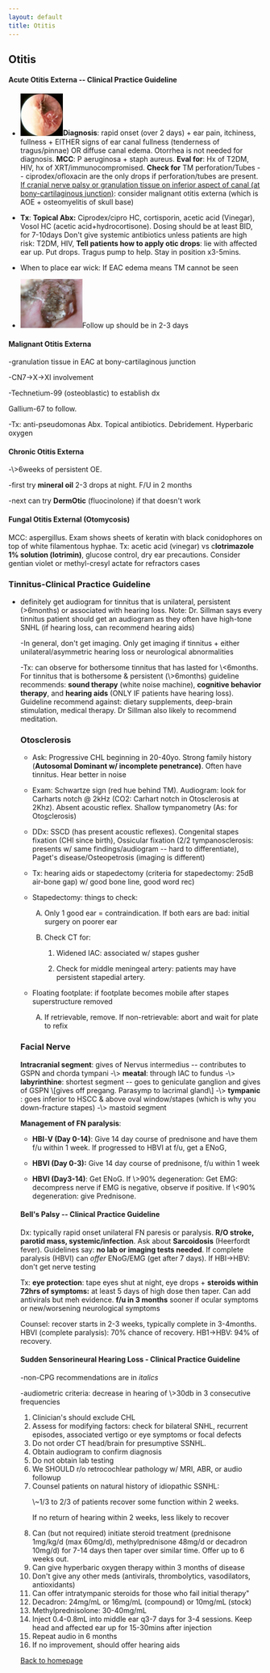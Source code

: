 ```yaml
---
layout: default
title: Otitis
---
```

<h2 class="unnumbered" id="otitis">
Otitis
</h2>
<h4 class="unnumbered" id="acute-otitis-externa-clinical-practice-guideline">
Acute Otitis Externa -- Clinical Practice Guideline
</h4>
<ul>
<li>
<p>
<img alt="" src="../media/image7.jpeg" style="width:0.88194in;height:0.86944in" /><strong>Diagnosis</strong>: rapid onset (over 2 days) + ear pain, itchiness, fullness + EITHER signs of ear canal fullness (tenderness of tragus/pinnae) OR diffuse canal edema. Otorrhea is not needed for diagnosis. <strong>MCC</strong>: P aeruginosa + staph aureus. <strong>Eval for</strong>: Hx of T2DM, HIV, hx of XRT/immunocompromised. <strong>Check for</strong> TM perforation/Tubes -- ciprodex/ofloxacin are the only drops if perforation/tubes are present. <u>If cranial nerve palsy or granulation tissue on inferior aspect of canal (at bony-cartilaginous junction)</u>: consider malignant otitis externa (which is AOE + osteomyelitis of skull base)
</p>
</li>
<li>
<p>
<strong>Tx</strong>: <strong>Topical Abx:</strong> Ciprodex/cipro HC, cortisporin, acetic acid (Vinegar), Vosol HC (acetic acid+hydrocortisone). Dosing should be at least BID, for 7-10days Don't give systemic antibiotics unless patients are high risk: T2DM, HIV, <strong>Tell patients how to apply otic drops</strong>: lie with affected ear up. Put drops. Tragus pump to help. Stay in position x3-5mins.
</p>
</li>
<li>
<p>
When to place ear wick: If EAC edema means TM cannot be seen
</p>
</li>
<li>
<p>
<img alt="" src="../media/image8.jpeg" style="width:1.27917in;height:1.01528in" />Follow up should be in 2-3 days
</p>
</li>
</ul>
<h4 class="unnumbered" id="malignant-otitis-externa">
Malignant Otitis Externa
</h4>
<p>
-granulation tissue in EAC at bony-cartilaginous junction
</p>
<p>
-CN7→X→XI involvement
</p>
<p>
-Technetium-99 (osteoblastic) to establish dx
</p>
<p>
Gallium-67 to follow.
</p>
<p>
-Tx: anti-pseudomonas Abx. Topical antibiotics. Debridement. Hyperbaric oxygen
</p>
<h4 class="unnumbered" id="chronic-otitis-externa">
Chronic Otitis Externa
</h4>
<p>
-\>6weeks of persistent OE.
</p>
<p>
-first try <strong>mineral oil</strong> 2-3 drops at night. F/U in 2 months
</p>
<p>
-next can try <strong>DermOtic</strong> (fluocinolone) if that doesn't work
</p>
<h4 class="unnumbered" id="fungal-otitis-external-otomycosis">
Fungal Otitis External (Otomycosis)
</h4>
<p>
MCC: aspergillus. Exam shows sheets of keratin with black conidophores on top of white filamentous hyphae. Tx: acetic acid (vinegar) vs c<strong>lotrimazole 1% solution (lotrimin)</strong>, glucose control, dry ear precautions. Consider gentian violet or methyl-cresyl actate for refractors cases
</p>
<h3 class="unnumbered" id="tinnitus-clinical-practice-guideline">
Tinnitus-<strong>Clinical Practice Guideline</strong>
</h3>
<p>

- definitely get audiogram for tinnitus that is unilateral, persistent (\>6months) or associated with hearing loss. Note: Dr. Sillman says every tinnitus patient should get an audiogram as they often have high-tone SNHL (if hearing loss, can recommend hearing aids)
  </p>
  <p>
  -In general, don't get imaging. Only get imaging if tinnitus + either unilateral/asymmetric hearing loss or neurological abnormalities
  </p>
  <p>
  -Tx: can observe for bothersome tinnitus that has lasted for \<6months. For tinnitus that is bothersome & persistent (\>6months) guideline recommends: <strong>sound therapy</strong> (white noise machine), <strong>cognitive behavior therapy</strong>, and <strong>hearing aids</strong> (ONLY IF patients have hearing loss). Guideline recommend against: dietary supplements, deep-brain stimulation, medical therapy. Dr Sillman also likely to recommend meditation.
  </p>
  <h3 class="unnumbered" id="otosclerosis">
  Otosclerosis
  </h3>
  <ul>
  <li>
  <p>
  Ask: Progressive CHL beginning in 20-40yo. Strong family history (<strong>Autosomal Dominant w/ incomplete penetrance)</strong>. Often have tinnitus. Hear better in noise
  </p>
  </li>
  <li>
  <p>
  Exam: Schwartze sign (red hue behind TM). Audiogram: look for Carharts notch @ 2kHz (CO2: Carhart notch in Otosclerosis at 2Khz). Absent acoustic reflex. Shallow tympanometry (As: for Oto<u>s</u>clerosis)
  </p>
  </li>
  <li>
  <p>
  DDx: SSCD (has present acoustic reflexes). Congenital stapes fixation (CHl since birth), Ossicular fixation (2/2 tympanosclerosis: presents w/ same findings/audiogram -- hard to differentiate), Paget's disease/Osteopetrosis (imaging is different)
  </p>
  </li>
  <li>
  <p>
  Tx: hearing aids or stapedectomy (criteria for stapedectomy: 25dB air-bone gap) w/ good bone line, good word rec)
  </p>
  </li>
  <li>
  <p>
  Stapedectomy: things to check:
  </p>
  <ol type="A">
  <li>
  <p>
  Only 1 good ear = contraindication. If both ears are bad: initial surgery on poorer ear
  </p>
  </li>
  <li>
  <p>
  Check CT for:
  </p>
  <ol type="1">
  <li>
  <p>
  Widened IAC: associated w/ stapes gusher
  </p>
  </li>
  <li>
  <p>
  Check for middle meningeal artery: patients may have persistent stapedial artery.
  </p>
  </li>
  </ol>
  </li>
  </ol>
  </li>
  <li>
  <p>
  Floating footplate: if footplate becomes mobile after stapes superstructure removed
  </p>
  <ol type="A">
  <li>
  <p>
  If retrievable, remove. If non-retrievable: abort and wait for plate to refix
  </p>
  </li>
  </ol>
  </li>
  </ul>
  <h3 class="unnumbered" id="facial-nerve">
  Facial Nerve
  </h3>
  <p>
  <strong>Intracranial segment</strong>: gives of Nervus intermedius -- contributes to GSPN and chorda tympani -\> <strong>meatal</strong>: through IAC to fundus -\> <strong>labyrinthine</strong>: shortest segment -- goes to geniculate ganglion and gives of GSPN \[gives off pregang. Parasymp to lacrimal gland\] -\> <strong>tympanic</strong> : goes inferior to HSCC & above oval window/stapes (which is why you down-fracture stapes) -\> mastoid segment
  </p>
  <p>
  <strong>Management of FN paralysis</strong>:
  </p>
  <ul>
  <li>
  <p>
  <strong>HBI</strong>-<strong>V (Day 0-14)</strong>: Give 14 day course of prednisone and have them f/u within 1 week. If progressed to HBVI at f/u, get a ENoG,
  </p>
  </li>
  <li>
  <p>
  <strong>HBVI (Day 0-3):</strong> Give 14 day course of prednisone, f/u within 1 week
  </p>
  </li>
  <li>
  <p>
  <strong>HBVI (Day3-14)</strong>: Get ENoG. If \>90% degeneration: Get EMG: decompress nerve if EMG is negative, observe if positive. If \<90% degeneration: give Prednisone.
  </p>
  </li>
  </ul>
  <h4 class="unnumbered" id="bells-palsy-clinical-practice-guideline">
  Bell's Palsy -- Clinical Practice Guideline
  </h4>
  <p>
  Dx: typically rapid onset unilateral FN paresis or paralysis. <strong>R/O stroke, parotid mass, systemic/infection</strong>. Ask about <strong>Sarcoidosis</strong> (Heerfordt fever). Guidelines say: <strong>no lab or imaging tests needed</strong>. If complete paralysis (HBVI) can <em>offer</em> ENoG/EMG (get after 7 days). If HBI→HBV: don't get nerve testing
  </p>
  <p>
  Tx: <strong>eye protection</strong>: tape eyes shut at night, eye drops + <strong>steroids within 72hrs of symptoms:</strong> at least 5 days of high dose then taper. Can add antivirals but meh evidence. <strong>f/u in 3 months</strong> sooner if ocular symptoms or new/worsening neurological symptoms
  </p>
  <p>
  Counsel: recover starts in 2-3 weeks, typically complete in 3-4months. HBVI (complete paralysis): 70% chance of recovery. HB1→HBV: 94% of recovery.
  </p>
  <h4 class="unnumbered" id="sudden-sensorineural-hearing-loss---clinical-practice-guideline">
  Sudden Sensorineural Hearing Loss - Clinical Practice Guideline
  </h4>
  <p>
  -non-CPG recommendations are in <em>italics</em>
  </p>
  <p>
  -audiometric criteria: decrease in hearing of \>30db in 3 consecutive frequencies
  </p>
  <ol>
  <li>
  Clinician's should exclude CHL
  </li>
  <li>
  Assess for modifying factors: check for bilateral SNHL, recurrent episodes, associated vertigo or eye symptoms or focal defects
  </li>
  <li>
  Do not order CT head/brain for presumptive SSNHL.
  </li>
  <li>
  Obtain audiogram to confirm diagnosis
  </li>
  <li>
  Do not obtain lab testing
  </li>
  <li>
  We SHOULD r/o retrocochlear pathology w/ MRI, ABR, or audio followup
  </li>
  <li>
  Counsel patients on natural history of idiopathic SSNHL:
  <p>
  \~1/3 to 2/3 of patients recover some function within 2 weeks.
  </p>
  <p>
  If no return of hearing within 2 weeks, less likely to recover
  </p>
  </li>
  <li>
  Can (but not required) initiate steroid treatment (prednisone 1mg/kg/d (max 60mg/d), methylprednisone 48mg/d or decadron 10mg/d) for 7-14 days then taper over similar time. Offer up to 6 weeks out.
  </li>
  <li>
  Can give hyperbaric oxygen therapy within 3 months of disease
  </li>
  <li>
  Don't give any other meds (antivirals, thrombolytics, vasodilators, antioxidants)
  </li>
  <li>
  Can offer intratympanic steroids for those who fail initial therapy"
  </li>
  <li>
  Decadron: 24mg/mL or 16mg/mL (compound) or 10mg/mL (stock)
  </li>
  <li>
  Methylprednisolone: 30-40mg/mL
  </li>
  <li>
  Inject 0.4-0.8mL into middle ear q3-7 days for 3-4 sessions. Keep head and affected ear up for 15-30mins after injection
  </li>
  <li>
  Repeat audio in 6 months
  </li>
  <li>
  If no improvement, should offer hearing aids
  </li>
  </ol>
  <p>
  <a href="../index.html">Back to homepage</a>
  </p>
